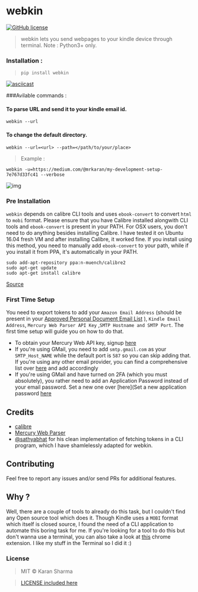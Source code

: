 # webkin
[![GitHub license](https://img.shields.io/badge/license-MIT-blue.svg)](https://raw.githubusercontent.com/mr-karan/webkin/master/LICENSE)

>webkin lets you send webpages to your kindle device through terminal. 
Note : Python3+ only.

### Installation : 

> `pip install webkin`

[![asciicast](https://asciinema.org/a/101549.png)](https://asciinema.org/a/101549)

###Avilable commands : 

#### To parse URL and send it to your kindle email id.

`webkin --url `

#### To change the default directory.

`webkin --url=<url> --path=</path/to/your/place> `

> Example : 

`webkin -u=https://medium.com/@mrkaran/my-development-setup-7e767d33fc41 --verbose`

![img](http://i.imgur.com/yRgFfzF.jpg)

### Pre Installation

`webkin` depends on calibre CLI tools and uses `ebook-convert` to convert `html` to `mobi` format. Please ensure that you have Calibre installed alongwith CLI tools and `ebook-convert` is present in your PATH. 
For OSX users, you don't need to do anything besides installing Calibre.
I have tested it on Ubuntu 16.04 fresh VM and after installing Calibre, it worked fine. If you install using this method, you need to manually add `ebook-convert` to your path, while if you install it from PPA, it's automatically in your PATH.

```
sudo add-apt-repository ppa:n-muench/calibre2
sudo apt-get update
sudo apt-get install calibre
```
[Source](http://askubuntu.com/questions/338172/how-to-install-calibre-on-ubuntu-12-04)

### First Time Setup 
You need to export tokens to add your `Amazon Email Address` (should be present in your [Approved Personal Document Email List](https://www.amazon.com/gp/help/customer/display.html?nodeId=2019742) ), `Kindle Email Address`, `Mercury Web Parser API Key` ,`SMTP Hostname and SMTP Port`. The first time setup will guide you on how to do that.

 - To obtain your Mercury Web API key, signup [here](https://mercury.postlight.com/web-parser/)
 - If you're using GMail, you need to add `smtp.gmail.com` as your `SMTP_Host_NAME` while the default port is `587` so you can skip adding that. If you're using any other email provider, you can find a comprehensive list over [here](https://www.arclab.com/en/kb/email/list-of-smtp-and-pop3-servers-mailserver-list.html) and add accordingly
 - If you're using GMail and have turned on 2FA (which you must absolutely), you rather need to add an Application Password instead of your email password. Set a new one over [here](Set a new application password [here](https://security.google.com/settings/security/apppasswords)

## Credits

- [calibre](http://calibre-ebook.com/)
- [Mercury Web Parser](https://mercury.postlight.com/web-parser/)
- [@sathyabhat](https://github.com/SathyaBhat/spotify-dl/blob/master/spotify_dl/scaffold.py) for his clean implementation of fetching tokens in a CLI program, which I have shamlelessly adapted for webkin.

## Contributing

Feel free to report any issues and/or send PRs for additional features.

## Why ? 

Well, there are a couple of tools to already do this task, but I couldn't find any Open source tool which does it. Though Kindle uses a `MOBI` format which itself is closed source, I found the need of a CLI application to automate this boring task for me. If you're looking for a tool to do this but don't wanna use a terminal, you can also take a look at [this](https://chrome.google.com/webstore/detail/send-to-kindle-for-google/cgdjpilhipecahhcilnafpblkieebhea?hl=en) chrome extension. I like my stuff in the Terminal so I did it :)  

### License
> MIT © Karan Sharma 

> [LICENSE included here](LICENSE)
